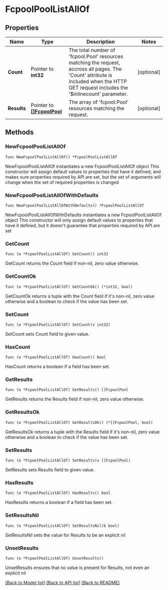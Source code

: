 # FcpoolPoolListAllOf

## Properties

Name | Type | Description | Notes
------------ | ------------- | ------------- | -------------
**Count** | Pointer to **int32** | The total number of &#39;fcpool.Pool&#39; resources matching the request, accross all pages. The &#39;Count&#39; attribute is included when the HTTP GET request includes the &#39;$inlinecount&#39; parameter. | [optional] 
**Results** | Pointer to [**[]FcpoolPool**](FcpoolPool.md) | The array of &#39;fcpool.Pool&#39; resources matching the request. | [optional] 

## Methods

### NewFcpoolPoolListAllOf

`func NewFcpoolPoolListAllOf() *FcpoolPoolListAllOf`

NewFcpoolPoolListAllOf instantiates a new FcpoolPoolListAllOf object
This constructor will assign default values to properties that have it defined,
and makes sure properties required by API are set, but the set of arguments
will change when the set of required properties is changed

### NewFcpoolPoolListAllOfWithDefaults

`func NewFcpoolPoolListAllOfWithDefaults() *FcpoolPoolListAllOf`

NewFcpoolPoolListAllOfWithDefaults instantiates a new FcpoolPoolListAllOf object
This constructor will only assign default values to properties that have it defined,
but it doesn't guarantee that properties required by API are set

### GetCount

`func (o *FcpoolPoolListAllOf) GetCount() int32`

GetCount returns the Count field if non-nil, zero value otherwise.

### GetCountOk

`func (o *FcpoolPoolListAllOf) GetCountOk() (*int32, bool)`

GetCountOk returns a tuple with the Count field if it's non-nil, zero value otherwise
and a boolean to check if the value has been set.

### SetCount

`func (o *FcpoolPoolListAllOf) SetCount(v int32)`

SetCount sets Count field to given value.

### HasCount

`func (o *FcpoolPoolListAllOf) HasCount() bool`

HasCount returns a boolean if a field has been set.

### GetResults

`func (o *FcpoolPoolListAllOf) GetResults() []FcpoolPool`

GetResults returns the Results field if non-nil, zero value otherwise.

### GetResultsOk

`func (o *FcpoolPoolListAllOf) GetResultsOk() (*[]FcpoolPool, bool)`

GetResultsOk returns a tuple with the Results field if it's non-nil, zero value otherwise
and a boolean to check if the value has been set.

### SetResults

`func (o *FcpoolPoolListAllOf) SetResults(v []FcpoolPool)`

SetResults sets Results field to given value.

### HasResults

`func (o *FcpoolPoolListAllOf) HasResults() bool`

HasResults returns a boolean if a field has been set.

### SetResultsNil

`func (o *FcpoolPoolListAllOf) SetResultsNil(b bool)`

 SetResultsNil sets the value for Results to be an explicit nil

### UnsetResults
`func (o *FcpoolPoolListAllOf) UnsetResults()`

UnsetResults ensures that no value is present for Results, not even an explicit nil

[[Back to Model list]](../README.md#documentation-for-models) [[Back to API list]](../README.md#documentation-for-api-endpoints) [[Back to README]](../README.md)


